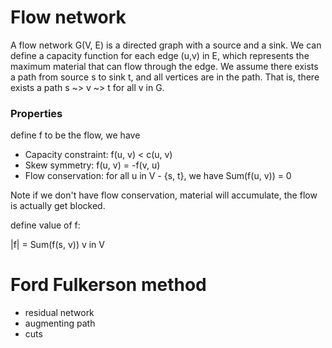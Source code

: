 # Flow network

A flow network G(V, E) is a directed graph with a source and a sink. We can define a capacity function for each edge (u,v) in E, which represents the maximum material that can flow through the edge. We assume there exists a path from source s to sink t, and all vertices are in the path. That is, there exists a path s ~> v ~> t for all v in G.


### Properties

define f to be the flow, we have

- Capacity constraint: f(u, v) < c(u, v)
- Skew symmetry:       f(u, v) = -f(v, u)
- Flow conservation:    for all u in V - {s, t}, we have Sum(f(u, v)) = 0

Note if we don't have flow conservation, material will accumulate, the flow is actually get blocked.


define value of f:

|f| = Sum(f(s, v))
     v in V


# Ford Fulkerson method

- residual network
- augmenting path
- cuts

